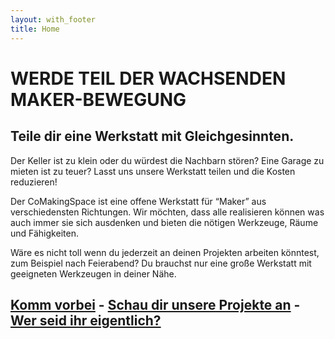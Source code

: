 ```yaml
---
layout: with_footer
title: Home
---
```



WERDE TEIL DER WACHSENDEN MAKER-BEWEGUNG 
=
Teile dir eine Werkstatt mit Gleichgesinnten. 
-
Der Keller ist zu klein oder du würdest die Nachbarn stören? Eine Garage zu mieten ist zu teuer? Lasst uns unsere Werkstatt teilen und die Kosten reduzieren!

Der CoMakingSpace ist eine offene Werkstatt für “Maker” aus verschiedensten Richtungen. Wir möchten, dass alle realisieren können was auch immer sie sich ausdenken und bieten die nötigen Werkzeuge, Räume und Fähigkeiten.

Wäre es nicht toll wenn du jederzeit an deinen Projekten arbeiten könntest, zum Beispiel nach Feierabend? Du brauchst nur eine große Werkstatt mit geeigneten Werkzeugen in deiner Nähe.

[Komm vorbei](https://comakingspace.org/kontakt/index.html) - [Schau dir unsere Projekte an](https://wiki.comakingspace.de/Projects) - [Wer seid ihr eigentlich?](/about/)
-